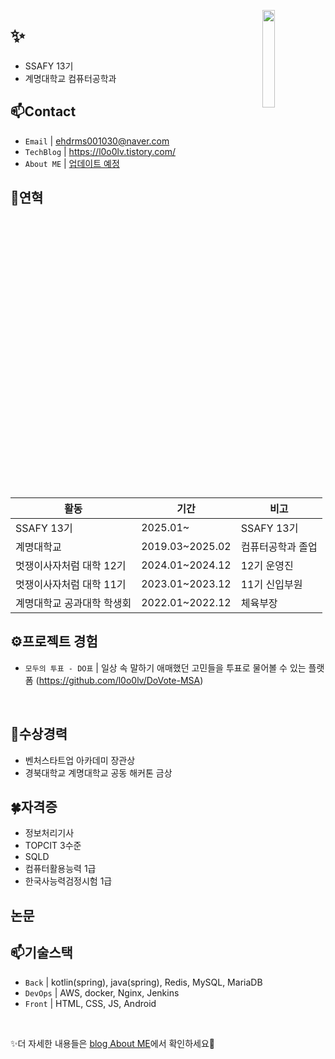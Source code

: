 <a href="https://hits.seeyoufarm.com"><img src="https://hits.seeyoufarm.com/api/count/incr/badge.svg?url=https%3A%2F%2Fgithub.com%2Fstg0123%2Fhit-counter&count_bg=%235AE57E&title_bg=%23555555&icon=&icon_color=%23E7E7E7&title=%EB%B0%A9%EB%AC%B8%EC%9E%90%EC%88%98&edge_flat=false" width="20%" align="right"/></a>  

# ✨ 
- SSAFY 13기
- 계명대학교 컴퓨터공학과

## 📫Contact

- `Email` | ehdrms001030@naver.com
- `TechBlog` | <a href="https://l0o0lv.tistory.com/" target="_blank">https://l0o0lv.tistory.com/</a>
- `About ME` | <a href="#" target="_blank">업데이트 예정</a>


## 👋연혁<br/>
|활동|기간|비고|
|---|---|---|
|SSAFY 13기 |2025.01~|SSAFY 13기|
|계명대학교|2019.03~2025.02|컴퓨터공학과 졸업|
|멋쟁이사자처럼 대학 12기|2024.01~2024.12|12기 운영진|
|멋쟁이사자처럼 대학 11기|2023.01~2023.12|11기 신입부원|
|계명대학교 공과대학 학생회|2022.01~2022.12|체육부장|

## ⚙프로젝트 경험

- `모두의 투표 - DO표` | 일상 속 말하기 애매했던 고민들을 투표로 물어볼 수 있는 플랫폼 (https://github.com/l0o0lv/DoVote-MSA)
<br>

## 🎉수상경력
- 벤처스타트업 아카데미 장관상
- 경북대학교 계명대학교 공동 해커톤 금상

## 🍀자격증
- 정보처리기사
- TOPCIT 3수준
- SQLD
- 컴퓨터활용능력 1급
- 한국사능력검정시험 1급

## 논문



## 📫기술스택
- `Back` | kotlin(spring), java(spring), Redis, MySQL, MariaDB
- `DevOps` | AWS, docker, Nginx, Jenkins
- `Front` | HTML, CSS, JS, Android
<br>

✨더 자세한 내용들은 <a href="https://stg0123.github.io/about/" target="_blank">blog About ME</a>에서 확인하세요👋
